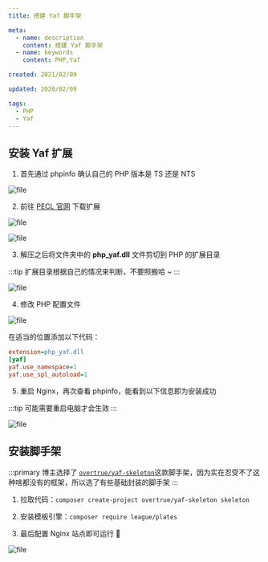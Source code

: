 ```yaml
---
title: 搭建 Yaf 脚手架

meta:
  - name: description
    content: 搭建 Yaf 脚手架
  - name: keywords
    content: PHP,Yaf

created: 2021/02/09

updated: 2020/02/09

tags:
  - PHP
  - Yaf
---
```


## 安装 Yaf 扩展

1. 首先通过 phpinfo 确认自己的 PHP 版本是 TS 还是 NTS

![file](https://qiniuyun.learnku.fit/vuepress/%E6%90%AD%E5%BB%BA%20Yaf%20%E8%84%9A%E6%89%8B%E6%9E%B6/thread-safety.png)

2. 前往 [PECL 官网](http://pecl.php.net/package/yaf) 下载扩展

![file](https://qiniuyun.learnku.fit/vuepress/%E6%90%AD%E5%BB%BA%20Yaf%20%E8%84%9A%E6%89%8B%E6%9E%B6/dll.png)

![file](https://qiniuyun.learnku.fit/vuepress/%E6%90%AD%E5%BB%BA%20Yaf%20%E8%84%9A%E6%89%8B%E6%9E%B6/download.png)

3. 解压之后将文件夹中的 **php_yaf.dll** 文件剪切到 PHP 的扩展目录

:::tip
扩展目录根据自己的情况来判断，不要照搬哈 ~
:::

![file](https://qiniuyun.learnku.fit/vuepress/%E6%90%AD%E5%BB%BA%20Yaf%20%E8%84%9A%E6%89%8B%E6%9E%B6/extension_dir.png)

4. 修改 PHP 配置文件

![file](https://qiniuyun.learnku.fit/vuepress/%E6%90%AD%E5%BB%BA%20Yaf%20%E8%84%9A%E6%89%8B%E6%9E%B6/ini.png)

在适当的位置添加以下代码：

```ini
extension=php_yaf.dll
[yaf]
yaf.use_namespace=1
yaf.use_spl_autoload=1
```

5. 重启 Nginx，再次查看 phpinfo，能看到以下信息即为安装成功

:::tip
可能需要重启电脑才会生效
:::

![file](https://qiniuyun.learnku.fit/vuepress/%E6%90%AD%E5%BB%BA%20Yaf%20%E8%84%9A%E6%89%8B%E6%9E%B6/success.png)

## 安装脚手架

:::primary
博主选择了 [`overtrue/yaf-skeleton`](https://github.com/overtrue/yaf-skeleton)这款脚手架，因为实在忍受不了这种啥都没有的框架，所以选了有些基础封装的脚手架
:::

1. 拉取代码：`composer create-project overtrue/yaf-skeleton skeleton`

2. 安装模板引擎：`composer require league/plates`

3. 最后配置 Nginx 站点即可运行 :tada:

![file](https://qiniuyun.learnku.fit/vuepress/%E6%90%AD%E5%BB%BA%20Yaf%20%E8%84%9A%E6%89%8B%E6%9E%B6/website.png)
